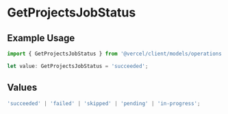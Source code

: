 # GetProjectsJobStatus

## Example Usage

```typescript
import { GetProjectsJobStatus } from '@vercel/client/models/operations';

let value: GetProjectsJobStatus = 'succeeded';
```

## Values

```typescript
'succeeded' | 'failed' | 'skipped' | 'pending' | 'in-progress';
```
